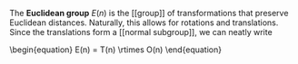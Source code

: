 The **Euclidean group** $E(n)$ is the [[group]] of transformations that preserve Euclidean distances. Naturally, this allows for rotations and translations. Since the translations form a [[normal subgroup]], we can neatly write

\begin{equation}
E(n) = T(n) \rtimes O(n)
\end{equation}